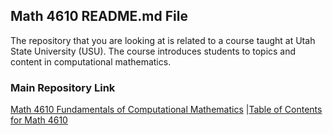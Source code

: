 ## Math 4610 README.md File

The repository that you are looking at is related to a course taught at Utah State University (USU). The course introduces
students to topics and content in computational mathematics.

### Main Repository Link

[Math 4610 Fundamentals of Computational Mathematics](https://jvkoebbe.github.io/math4610/main)
|[Table of Contents for Math 4610](https://jvkoebbe.github.io/math4610/frontMatter/tableOfContents)
